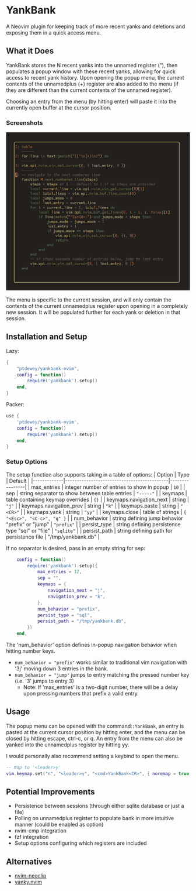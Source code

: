 # YankBank

A Neovim plugin for keeping track of more recent yanks and deletions and exposing them in a quick access menu.

## What it Does

YankBank stores the N recent yanks into the unnamed register ("), then populates a popup window with these recent yanks, allowing for quick access to recent yank history.
Upon opening the popup menu, the current contents of the unnamedplus (+) register are also added to the menu (if they are different than the current contents of the unnamed register).

Choosing an entry from the menu (by hitting enter) will paste it into the currently open buffer at the cursor position.

### Screenshots

<!-- ![YankBank popup window](assets/screenshot-1.png) -->

![YankBank popup window zoomed](assets/screenshot-2.png)

The menu is specific to the current session, and will only contain the contents of the current unnamedplus register upon opening in a completely new session.
It will be populated further for each yank or deletion in that session.

## Installation and Setup

Lazy:
```lua
{
    "ptdewey/yankbank-nvim",
    config = function()
        require('yankbank').setup()
    end,
}
```

Packer:
```lua
use {
    'ptdewey/yankbank-nvim',
    config = function()
        require('yankbank').setup()
    end,
}
```

### Setup Options

The setup function also supports taking in a table of options:
| Option | Type | Default |
|-------------|--------------------------------------------|----------------|
| max_entries | integer number of entries to show in popup | `10` |
| sep | string separator to show between table entries | `"-----"` |
| keymaps | table containing keymap overrides | `{}` |
| keymaps.navigation_next | string | `"j"` |
| keymaps.navigation_prev | string | `"k"` |
| keymaps.paste | string | `"<CR>"` |
| keymaps.yank | string | `"yy"` |
| keymaps.close | table of strings | `{ "<Esc>", "<C-c>", "q" }` |
| num_behavior | string defining jump behavior "prefix" or "jump" | `"prefix"` |
| persist_type | string defining persistence type "sql" or "file" | `"sqlite"` | 
| persist_path | string defining path for persistence file | "/tmp/yankbank.db" |

If no separator is desired, pass in an empty string for sep:
```lua
    config = function()
        require('yankbank').setup({
            max_entries = 12,
            sep = "",
            keymaps = {
                navigation_next = "j",
                navigation_prev = "k",
            },
            num_behavior = "prefix",
            persist_type = "sql",
            persist_path = "/tmp/yankbank.db",
        })
    end,
```

The 'num_behavior' option defines in-popup navigation behavior when hitting number keys.
- `num_behavior = "prefix"` works similar to traditional vim navigation with '3j' moving down 3 entries in the bank.
- `num_behavior = "jump"` jumps to entry matching the pressed number key (i.e. '3' jumps to entry 3)
    - Note: If 'max_entries' is a two-digit number, there will be a delay upon pressing numbers that prefix a valid entry.


## Usage

The popup menu can be opened with the command:`:YankBank`, an entry is pasted at the current cursor position by hitting enter, and the menu can be closed by hitting escape, ctrl-c, or q.
An entry from the menu can also be yanked into the unnamedplus register by hitting yy.

I would personally also recommend setting a keybind to open the menu.
```lua
-- map to '<leader>y'
vim.keymap.set("n", "<leader>y", "<cmd>YankBank<CR>", { noremap = true })
```


## Potential Improvements

- Persistence between sessions (through either sqlite database or just a file)
- Polling on unnamedplus register to populate bank in more intuitive manner (could be enabled as option)
- nvim-cmp integration
- fzf integration
- Setup options configuring which registers are included

## Alternatives

- [nvim-neoclip](https://github.com/AckslD/nvim-neoclip.lua)
- [yanky.nvim](https://github.com/gbprod/yanky.nvim)
